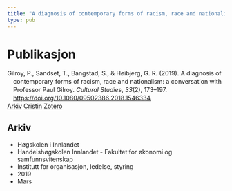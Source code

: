 ```yaml
---
title: "A diagnosis of contemporary forms of racism, race and nationalism: a conversation with Professor Paul Gilroy"
type: pub
---
```

<h1>Publikasjon</h1>
<article id="csl-bib-container-XVH2IZSU" class="csl-bib-container">
  <div class="csl-bib-body" style="line-height: 1.35; padding-left: 1em; text-indent:-1em;">
  <div class="csl-entry">Gilroy, P., Sandset, T., Bangstad, S., &amp; H&#xF8;ibjerg, G. R. (2019). A diagnosis of contemporary forms of racism, race and nationalism: a conversation with Professor Paul Gilroy. <i>Cultural Studies</i>, <i>33</i>(2), 173&#x2013;197. <a href="https://doi.org/10.1080/09502386.2018.1546334">https://doi.org/10.1080/09502386.2018.1546334</a></div>
</div>
  <div class="csl-bib-buttons">
    <a href="#taxonomy-article-XVH2IZSU" class="csl-bib-button">Arkiv</a>
    <a href="https://app.cristin.no/results/show.jsf?id=1683235" alt="Cristin URL" class="csl-bib-button">Cristin</a>
    <a href="http://zotero.org/groups/5022929/items/XVH2IZSU" alt="Zotero URL" class="csl-bib-button">Zotero</a>
  </div>
  <div id="csl-bib-meta-container-XVH2IZSU"></div>
</article>
<div id="csl-bib-meta-XVH2IZSU" class="csl-bib-meta">
  <article id="taxonomy-article-XVH2IZSU" class="taxonomy-article">
    <h1>Arkiv</h1>
    <ul>
      <li>Høgskolen i Innlandet</li>
      <li>Handelshøgskolen Innlandet - Fakultet for økonomi og samfunnsvitenskap</li>
      <li>Institutt for organisasjon, ledelse, styring</li>
      <li>2019</li>
      <li>Mars</li>
    </ul>
  </article>
</div>
